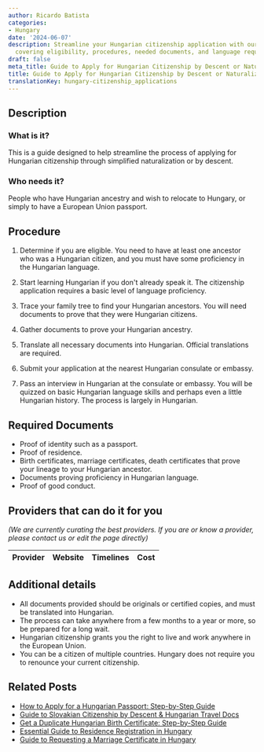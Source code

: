 ```yaml
---
author: Ricardo Batista
categories:
- Hungary
date: '2024-06-07'
description: Streamline your Hungarian citizenship application with our complete guide,
  covering eligibility, procedures, needed documents, and language requirements.
draft: false
meta_title: Guide to Apply for Hungarian Citizenship by Descent or Naturalization
title: Guide to Apply for Hungarian Citizenship by Descent or Naturalization
translationKey: hungary-citizenship_applications
---
```


## Description
### What is it?
This is a guide designed to help streamline the process of applying for Hungarian citizenship through simplified naturalization or by descent.

### Who needs it?
People who have Hungarian ancestry and wish to relocate to Hungary, or simply to have a European Union passport.

## Procedure
1. Determine if you are eligible. You need to have at least one ancestor who was a Hungarian citizen, and you must have some proficiency in the Hungarian language.

2. Start learning Hungarian if you don't already speak it. The citizenship application requires a basic level of language proficiency.

3. Trace your family tree to find your Hungarian ancestors. You will need documents to prove that they were Hungarian citizens.

4. Gather documents to prove your Hungarian ancestry.

5. Translate all necessary documents into Hungarian. Official translations are required.

6. Submit your application at the nearest Hungarian consulate or embassy. 

7. Pass an interview in Hungarian at the consulate or embassy. You will be quizzed on basic Hungarian language skills and perhaps even a little Hungarian history. The process is largely in Hungarian. 

## Required Documents
* Proof of identity such as a passport.
* Proof of residence.
* Birth certificates, marriage certificates, death certificates that prove your lineage to your Hungarian ancestor.
* Documents proving proficiency in Hungarian language.
* Proof of good conduct.

## Providers that can do it for you

_(We are currently curating the best providers. If you are or know a provider, please contact us or edit the page directly)_

| Provider        |     Website     |     Timelines    |       Cost      |
| :-------------: | :-------------: |  :-------------: | :-------------: |

## Additional details
* All documents provided should be originals or certified copies, and must be translated into Hungarian.
* The process can take anywhere from a few months to a year or more, so be prepared for a long wait.
* Hungarian citizenship grants you the right to live and work anywhere in the European Union.
* You can be a citizen of multiple countries. Hungary does not require you to renounce your current citizenship.



## Related Posts

- [How to Apply for a Hungarian Passport: Step-by-Step Guide](https://tramitit.com/guides/hungary/passport_application/)
- [Guide to Slovakian Citizenship by Descent & Hungarian Travel Docs](https://tramitit.com/guides/hungary/domestic_foreign_passport_special_procedure/)
- [Get a Duplicate Hungarian Birth Certificate: Step-by-Step Guide](https://tramitit.com/guides/hungary/application_for_duplicate_birth_certificate/)
- [Essential Guide to Residence Registration in Hungary](https://tramitit.com/guides/hungary/residence_registration/)
- [Guide to Requesting a Marriage Certificate in Hungary](https://tramitit.com/guides/hungary/request_for_marriage_certificates/)